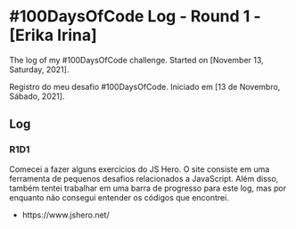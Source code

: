 # #100DaysOfCode Log - Round 1 - [Erika Irina]

The log of my #100DaysOfCode challenge. Started on [November 13, Saturday, 2021].

Registro do meu desafio #100DaysOfCode. Iniciado em [13 de Novembro, Sábado, 2021].

## Log

### R1D1 
Comecei a fazer alguns exercícios do JS Hero. O site consiste em uma ferramenta de pequenos desafios relacionados a JavaScript. Além disso, também tentei trabalhar em uma barra de progresso para este log, mas por enquanto não consegui entender os códigos que encontrei.

<ul> 
  <li> https://www.jshero.net/ </li>
  </ul>
  

